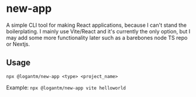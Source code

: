 # new-app

A simple CLI tool for making React applications, because I can't stand the boilerplating. I mainly use Vite/React and it's currently the only option, but I may add some more functionality later such as a barebones node TS repo or Nextjs.

## Usage

`npx @logantm/new-app <type> <project_name>`

Example:
`npx @logantm/new-app vite helloworld`
